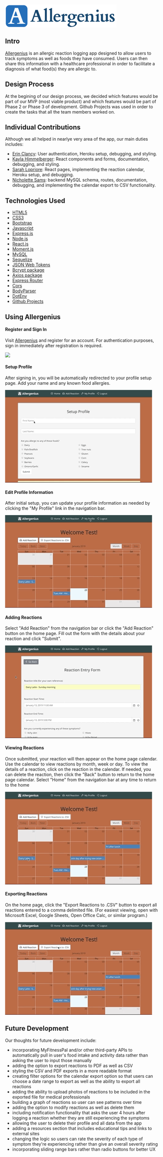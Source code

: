 ![Allergenius: Allergic Reaction Logging App](client/src/assets/images/allergenius_logo_readme.png) 

## Intro
[Allergenius](https://allergenius-demo.herokuapp.com) is an allergic reaction logging app designed to allow users to track symptoms as well as foods they have consumed. Users can then share this information with a healthcare professional in order to facilitate a diagnosis of what food(s) they are allergic to.  
  
## Design Process
At the begining of our design process, we decided which features would be part of our MVP (most viable product) and which features would be part of Phase 2 or Phase 3 of development. Github Projects was used in order to create the tasks that all the team members worked on.  
  
## Individual Contributions
Although we all helped in nearlye very area of the app, our main duties includes:
- [Erin Clancy](https://github.com/noplanetnoparty): User authentication, Heroku setup, debugging, and styling.
- [Kayla Himmelberger](https://github.com/kaylahimmel): React components and forms, documentation, debugging, and styling.
- [Sarah Lopriore](https://github.com/sarahlopriore): React pages, implementing the reaction calendar, Heroku setup, and debugging.
- [Nicholette Sams](https://github.com/nicholettesams): backend MySQL schema, routes, documentation, debugging, and implementing the calendar export to CSV functionality.
  
## Technologies Used
- [HTML5](developer.mozilla.org/en-US/docs/Web/Guide/HTML/HTML5)
- [CSS3](https://developer.mozilla.org/en-US/docs/Web/CSS)
- [Bootstrap](https://getbootstrap.com)
- [Javascript](https://www.javascript.com)
- [Express.js](https://expressjs.com)
- [Node.js](https://nodejs.org/en/docs)
- [React.js](https://reactjs.org)
- [Moment.js](http://momentjs.com)
- [MySQL](https://github.com/mysqljs/mysql#readme)
- [Sequelize](https://github.com/sequelize/sequelize#readme)
- [JSON Web Tokens](https://jwt.io)
- [Bcrypt package](https://github.com/kelektiv/node.bcrypt.js#readme)
- [Axios package](https://github.com/axios/axios) 
- [Express Router](https://github.com/mciparelli/express-router#readme)
- [Cors](https://github.com/expressjs/cors#readme)
- [BodyParser](https://github.com/expressjs/body-parser#readme)
- [DotEnv](https://github.com/motdotla/dotenv#readme)
- [Github Projects](https://help.github.com/articles/about-project-boards)  
  
## Using Allergenius

#### Register and Sign In
Visit [Allergenius](https://allergenius-demo.herokuapp.com) and register for an account. For authentication purposes, sign in immediately after registration is required.

![](client/src/assets/gifs/register+sign_in.gif)  

#### Setup Profile
After signing in, you will be automatically redirected to your profile setup page.  Add your name and any known food allergies.

![](client/src/assets/gifs/profile_setup.gif)  

#### Edit Profile Information
After initial setup, you can update your profile information as needed by clicking the "My Profile" link in the navigation bar.

![](client/src/assets/gifs/profile_edit.gif)  

#### Adding Reactions
Select "Add Reaction" from the navigation bar or click the "Add Reaction" button on the home page.  Fill out the form with the details about your reaction and click "Submit".

![](client/src/assets/gifs/reaction_add.gif)  

#### Viewing Reactions
Once submitted, your reaction will then appear on the home page calendar.  Use the calendar to view reactions by month, week or day.  To view the details of a reaction, click on the reaction in the calendar.  If needed, you can delete the reaction, then click the "Back" button to return to the home page calendar.  Select "Home" from the navigation bar at any time to return to the home 

![](client/src/assets/gifs/reaction_view+delete.gif)  

#### Exporting Reactions
On the home page, click the "Export Reactions to .CSV" button to export all reactions entered to a comma delimited file. (For easiest viewing, open with Microsoft Excel, Google Sheets, Open Office Calc, or similar program.)

![](client/src/assets/gifs/download.gif)  
  
## Future Development
Our thoughts for future development include:
- incorporating MyFitnessPal and/or other third-party APIs to automatically pull in user's food intake and activity data rather than asking the user to input those manually
- adding the option to export reactions to PDF as well as CSV
- styling the CSV and PDF exports in a more readable format
- creating filter options for the calendar export option so that users can choose a date range to export as well as the ability to export all reactions
- adding the ability to upload photos of reactions to be included in the exported file for medical professionals
- building a graph of reactions so user can see patterns over time
- adding the option to modify reactions as well as delete them
- including notification functionality that asks the user 4 hours after logging a reaction whether they are still experiencing the symptoms
- allowing the user to delete their profile and all data from the app
- adding a resources section that includes educational tips and links to external sites
- changing the logic so users can rate the severity of each type of symptom they're experiencing rather than give an overall severity rating
- incorporating sliding range bars rather than radio buttons for better UX
